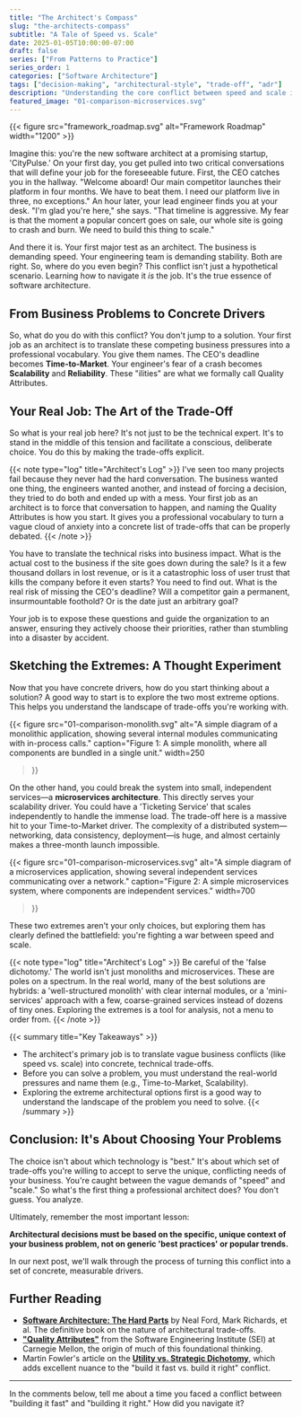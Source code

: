 ```yaml
---
title: "The Architect's Compass"
slug: "the-architects-compass"
subtitle: "A Tale of Speed vs. Scale"
date: 2025-01-05T10:00:00-07:00
draft: false
series: ["From Patterns to Practice"]
series_order: 1
categories: ["Software Architecture"]
tags: ["decision-making", "architectural-style", "trade-off", "adr"]
description: "Understanding the core conflict between speed and scale is the architect's first challenge. This post explores how to translate business pressures into concrete drivers and navigate critical trade-offs."
featured_image: "01-comparison-microservices.svg"
---
```


{{< figure src="framework_roadmap.svg" alt="Framework Roadmap" width="1200" >}}

Imagine this: you're the new software architect at a promising startup, 'CityPulse.' On your first day, you get pulled into two critical conversations that will define your job for the foreseeable future. First, the CEO catches you in the hallway. "Welcome aboard! Our main competitor launches their platform in four months. We have to beat them. I need our platform live in three, no exceptions." An hour later, your lead engineer finds you at your desk. "I'm glad you're here," she says. "That timeline is aggressive. My fear is that the moment a popular concert goes on sale, our whole site is going to crash and burn. We need to build this thing to scale."

And there it is. Your first major test as an architect. The business is demanding speed. Your engineering team is demanding stability. Both are right. So, where do you even begin? This conflict isn't just a hypothetical scenario. Learning how to navigate it *is* the job. It's the true essence of software architecture.

## From Business Problems to Concrete Drivers

So, what do you do with this conflict? You don't jump to a solution. Your first job as an architect is to translate these competing business pressures into a professional vocabulary. You give them names. The CEO's deadline becomes **Time-to-Market**. Your engineer's fear of a crash becomes **Scalability** and **Reliability**. These "ilities" are what we formally call Quality Attributes.

## Your Real Job: The Art of the Trade-Off

So what is your real job here? It's not just to be the technical expert. It's to stand in the middle of this tension and facilitate a conscious, deliberate choice. You do this by making the trade-offs explicit.

{{< note type="log" title="Architect's Log" >}}
I've seen too many projects fail because they never had the hard conversation. The business wanted one thing, the engineers wanted another, and instead of forcing a decision, they tried to do both and ended up with a mess. Your first job as an architect is to force that conversation to happen, and naming the Quality Attributes is how you start. It gives you a professional vocabulary to turn a vague cloud of anxiety into a concrete list of trade-offs that can be properly debated.
{{< /note >}}

You have to translate the technical risks into business impact. What is the actual cost to the business if the site goes down during the sale? Is it a few thousand dollars in lost revenue, or is it a catastrophic loss of user trust that kills the company before it even starts? You need to find out. What is the real risk of missing the CEO's deadline? Will a competitor gain a permanent, insurmountable foothold? Or is the date just an arbitrary goal?

Your job is to expose these questions and guide the organization to an answer, ensuring they actively choose their priorities, rather than stumbling into a disaster by accident.

## Sketching the Extremes: A Thought Experiment

Now that you have concrete drivers, how do you start thinking about a solution? A good way to start is to explore the two most extreme options. This helps you understand the landscape of trade-offs you're working with.

{{< figure
      src="01-comparison-monolith.svg"
      alt="A simple diagram of a monolithic application, showing several internal modules communicating with in-process calls."
      caption="Figure 1: A simple monolith, where all components are bundled in a single unit."
      width=250
>}}

On the other hand, you could break the system into small, independent services—a **microservices architecture**. This directly serves your scalability driver. You could have a 'Ticketing Service' that scales independently to handle the immense load. The trade-off here is a massive hit to your Time-to-Market driver. The complexity of a distributed system—networking, data consistency, deployment—is huge, and almost certainly makes a three-month launch impossible.

{{< figure
    src="01-comparison-microservices.svg"
    alt="A simple diagram of a microservices application, showing several independent services communicating over a network."
    caption="Figure 2: A simple microservices system, where components are independent services."
    width=700
>}}

These two extremes aren't your only choices, but exploring them has clearly defined the battlefield: you're fighting a war between speed and scale.

{{< note type="log" title="Architect's Log" >}}
Be careful of the 'false dichotomy.' The world isn't just monoliths and microservices. These are poles on a spectrum. In the real world, many of the best solutions are hybrids: a 'well-structured monolith' with clear internal modules, or a 'mini-services' approach with a few, coarse-grained services instead of dozens of tiny ones. Exploring the extremes is a tool for analysis, not a menu to order from.
{{< /note >}}

{{< summary title="Key Takeaways" >}}

* The architect's primary job is to translate vague business conflicts (like speed vs. scale) into concrete, technical trade-offs.
* Before you can solve a problem, you must understand the real-world pressures and name them (e.g., Time-to-Market, Scalability).
* Exploring the extreme architectural options first is a good way to understand the landscape of the problem you need to solve.
{{< /summary >}}

## Conclusion: It's About Choosing Your Problems

The choice isn't about which technology is "best." It's about which set of trade-offs you're willing to accept to serve the unique, conflicting needs of your business. You're caught between the vague demands of "speed" and "scale." So what's the first thing a professional architect does? You don't guess. You analyze.

Ultimately, remember the most important lesson:

**Architectural decisions must be based on the specific, unique context of your business problem, not on generic 'best practices' or popular trends.**

In our next post, we'll walk through the process of turning this conflict into a set of concrete, measurable drivers.

## Further Reading

* [**Software Architecture: The Hard Parts**](https://www.oreilly.com/library/view/software-architecture-the/9781492086888/) by Neal Ford, Mark Richards, et al. The definitive book on the nature of architectural trade-offs.
* [**"Quality Attributes"**](https://www.sei.cmu.edu/documents/1142/1995_005_001_16427.pdf) from the Software Engineering Institute (SEI) at Carnegie Mellon, the origin of much of this foundational thinking.
* Martin Fowler's article on the [**Utility vs. Strategic Dichotomy**](https://martinfowler.com/bliki/UtilityVsStrategicDichotomy.html), which adds excellent nuance to the "build it fast vs. build it right" conflict.

---

In the comments below, tell me about a time you faced a conflict between "building it fast" and "building it right." How did you navigate it?
